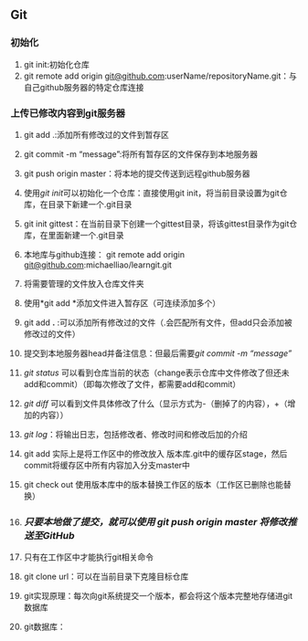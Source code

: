 ## Git

### 初始化

1. git init:初始化仓库
2. git remote add origin git@github.com:userName/repositoryName.git：与自己github服务器的特定仓库连接

### 上传已修改内容到git服务器

1. git add .:添加所有修改过的文件到暂存区
2. git commit -m “message”:将所有暂存区的文件保存到本地服务器
3. git push origin master：将本地的提交传送到远程github服务器



2. 使用*git init*可以初始化一个仓库：直接使用git init，将当前目录设置为git仓库，在目录下新建一个.git目录

2. git init gittest：在当前目录下创建一个gittest目录，将该gittest目录作为git仓库，在里面新建一个.git目录

3. 本地库与github连接： git remote add origin git@github.com:michaelliao/learngit.git

4. 将需要管理的文件放入仓库文件夹

5. 使用*git add <file>*添加文件进入暂存区（可连续添加多个）

6. git add **.**  :可以添加所有修改过的文件（.会匹配所有文件，但add只会添加被修改过的文件）

7. 提交到本地服务器head并备注信息：但最后需要*git commit -m “message”*

8. *git status* 可以看到仓库当前的状态（change表示仓库中文件修改了但还未add和commit）（即每次修改了文件，都需要add和commit）

9. *git diff* 可以看到文件具体修改了什么（显示方式为-（删掉了的内容），+（增加的内容））

10. *git log*：将输出日志，包括修改者、修改时间和修改后加的介绍

11. git add 实际上是将工作区中的修改放入 版本库.git中的缓存区stage，然后commit将缓存区中所有内容加入分支master中

12. git check out 使用版本库中的版本替换工作区的版本（工作区已删除也能替换）

13. ### *只要本地做了提交，就可以使用 git push origin master 将修改推送至GitHub*

14. 只有在工作区中才能执行git相关命令

15. git clone url：可以在当前目录下克隆目标仓库

16. git实现原理：每次向git系统提交一个版本，都会将这个版本完整地存储进git数据库

17. git数据库：